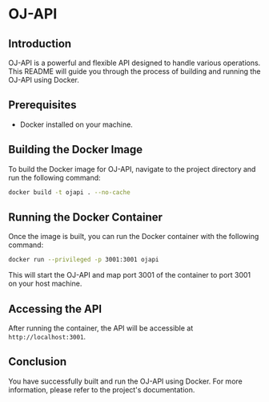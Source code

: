 # OJ-API

## Introduction
OJ-API is a powerful and flexible API designed to handle various operations. This README will guide you through the process of building and running the OJ-API using Docker.

## Prerequisites
- Docker installed on your machine.

## Building the Docker Image
To build the Docker image for OJ-API, navigate to the project directory and run the following command:
```sh
docker build -t ojapi . --no-cache
```

## Running the Docker Container
Once the image is built, you can run the Docker container with the following command:
```sh
docker run --privileged -p 3001:3001 ojapi
```

This will start the OJ-API and map port 3001 of the container to port 3001 on your host machine.

## Accessing the API
After running the container, the API will be accessible at `http://localhost:3001`.

## Conclusion
You have successfully built and run the OJ-API using Docker. For more information, please refer to the project's documentation.
